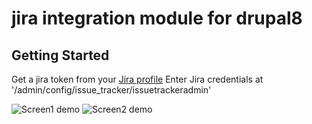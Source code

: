 # jira integration module for drupal8

## Getting Started

Get a jira token from your [Jira profile](https://id.atlassian.com/profile/profile.action)
Enter Jira credentials at '/admin/config/issue_tracker/issuetrackeradmin'

![Screen1 demo](https://github.com/albu-vlad/jira-integration/blob/demo/Screen1.png)
![Screen2 demo](https://github.com/albu-vlad/jira-integration/blob/demo/Screen2.png)
